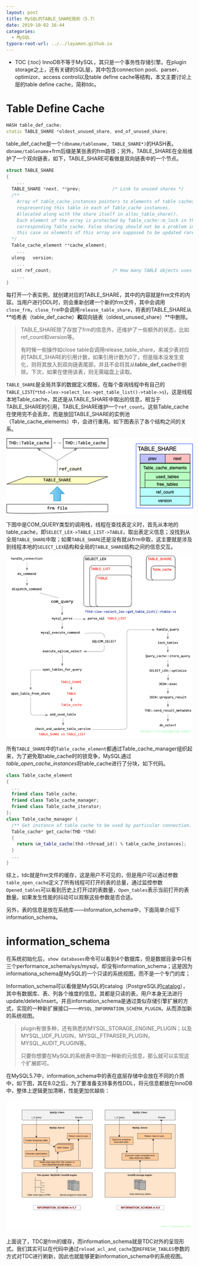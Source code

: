 ```yaml
---
layout: post
title: MySQL的TABLE_SHARE简析（5.7）
date: 2019-10-02 16:44
categories:
  - MySQL
typora-root-url: ../../layamon.github.io
---
```

* TOC
{:toc}
InnoDB不等于MySQL，其只是一个事务性存储引擎。在plugin storage之上，还有关键的SQL层，其中包含connection pool、parser、optimizor、access control以及table define cache等结构，本文主要讨论上层的table define cache，简称tdc。

# Table Define Cache

```cpp
HASH table_def_cache;
static TABLE_SHARE *oldest_unused_share, end_of_unused_share;
```

table_def_cache是一个`(dbname/tablename, TABLE_SHARE*)`的HASH表。`dbname/tablename`+frm后缀是某张表的frm路径；另外，TABLE_SHARE在全局维护了一个双向链表，如下，TABLE_SHARE可看做是双向链表中的一个节点。

```cpp
struct TABLE_SHARE
{
	...
  TABLE_SHARE *next, **prev;            /* Link to unused shares */
  /**
    Array of table_cache_instances pointers to elements of table caches
    respresenting this table in each of Table_cache instances.
    Allocated along with the share itself in alloc_table_share().
    Each element of the array is protected by Table_cache::m_lock in the
    corresponding Table_cache. False sharing should not be a problem in
    this case as elements of this array are supposed to be updated rarely.
  */
  Table_cache_element **cache_element;
	...
  ulong   version;
	...
  uint ref_count;                       /* How many TABLE objects uses this */
	...
}
```

每打开一个表实例，就创建对应的TABLE_SHARE，其中的内容就是frm文件的内容。当用户进行DDL时，则会重新创建一个新的frm文件，其中会调用`close_frm`，`close_frm`中会调用`release_table_share`，将表的TABLE_SHARE从**哈希表（table_def_cache）**和**双向链表（oldest_unused_share）**中删除。

> TABLE_SHARE除了存放了frm的信息外，还维护了一些额外的状态，比如ref_count和version等。
>
> 有时候一些操作如close table会调用release_table_share，来减少表对应的TABLE_SHARE的引用计数，如果引用计数为0了，但是版本没发生变化，则将其放入到双向链表尾部，并且不会将其从**table_def_cache**中删除。下次，如果在使用该表，则无需磁盘上读取。

`TABLE_SHARE`是全局共享的数据定义模板，在每个查询线程中有自己的`TABLE_LIST`(`*thd->lex->select_lex->get_table_list()->table->s`)，这是线程本地Table_cache，其还是从TABLE_SHARE中取出的信息，相当于TABLE_SHARE的引用，TABLE_SHARE维护一个`ref_count`。这些Table_cache在使用完不会丢弃，而是放回TABLE_SHARE的实例池（Table_cache_elements）中，会进行重用。如下图表示了各个结构之间的关系。

![image-20200310182109947](/image/table-share/1203-TDC.png)

下图中是COM_QUERY类型的调用栈，线程在查找表定义时，首先从本地的table_cache，即`SELECT_LEX->TABLE_LIST->TABLE`，取出表定义信息；没找到从全局`TABLE_SHARE`中取；如果`TABLE_SHARE`还是没有就从frm中取，这主要就是涉及到线程本地的`SELECT_LEX`结构和全局的`TABLE_SHARE`结构之间的信息交互。



![image-20191205113513580](/image/table-share/1203-sql.png)

所有`TABLE_SHARE`中的`Table_cache_element`都通过Table_cache_manager组织起来，为了避免取table_cache时的锁竞争，MySQL通过*table_open_cache_instances*将table_cache进行了分块，如下代码。

```cpp
class Table_cache_element
{
  ...
  friend class Table_cache;
  friend class Table_cache_manager;
  friend class Table_cache_iterator;
};
class Table_cache_manager {
  /** Get instance of table cache to be used by particular connection. */
  Table_cache* get_cache(THD *thd)
  {
    return &m_table_cache[thd->thread_id() % table_cache_instances];
  }
  ...
}
```

综上，tdc就是frm文件的缓存，这是用户不可见的，但是用户可以通过参数`table_open_cache`定义了所有线程可打开的表的总量，通过监控参数`Opened_tables`可以看到历史上打开过的表数量，`Open_tables`表示当前打开的表数量。如果发生性能的抖动可以观察这些参数是否合适。

另外，表的信息是放在系统库——Information_schema中，下面简单介绍下information_schema。

# information_schema

在系统初始化后，`show databases`命令可以看到4个数据库，但是数据目录中只有三个performance_schema/sys/mysql，却没有information_schema；这是因为informationa_schema是MySQL的一个只读的系统视图，而不是一个专门的库；

Information_schema可以看做是MySQL的catalog（PostgreSQL的[catalog](https://www.postgresql.org/docs/11/catalogs.html)），其中有数据库、表、列各个维度的信息。其都是只读的表，用户本身无法进行update/delete/insert。并且information_schema是通过类似存储引擎扩展的方式，实现的一种新扩展接口——`MYSQL_INFORMATION_SCHEMA_PLUGIN`，从而添加新的系统视图。

> plugin有很多种，还有熟悉的MYSQL_STORAGE_ENGINE_PLUGIN；以及MYSQL_UDF_PLUGIN，MYSQL_FTPARSER_PLUGIN，MYSQL_AUDIT_PLUGIN等。
>
> 只要你想要在MySQL的系统表中添加一种新的元信息，那么就可以实现这个扩展即可。

在MySQL5.7中，information_schema中的表在底层存储中会放在不同的介质中，如下图，其在8.0之后，为了要准备支持事务性DDL，将元信息都放在InnoDB中，整体上逻辑更加清晰，性能更加优越些：

![img](/image/table-share/1203-overview_of_IS.png)

上面说了，TDC是frm的缓存，而information_schema就是TDC对外的呈现形式。我们其实可以在代码中通过`reload_acl_and_cache`加`REFRESH_TABLES`参数的方式对TDC进行刷新，因此也就能够更新information_schema中的系统视图。
